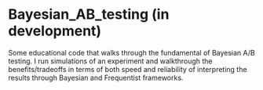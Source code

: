 # Bayesian_AB_testing (in development)
Some educational code that walks through the fundamental of Bayesian A/B testing. 
I run simulations of an experiment and walkthrough the benefits/tradeoffs in terms of both speed and reliability 
of interpreting the results through Bayesian and Frequentist frameworks. 
